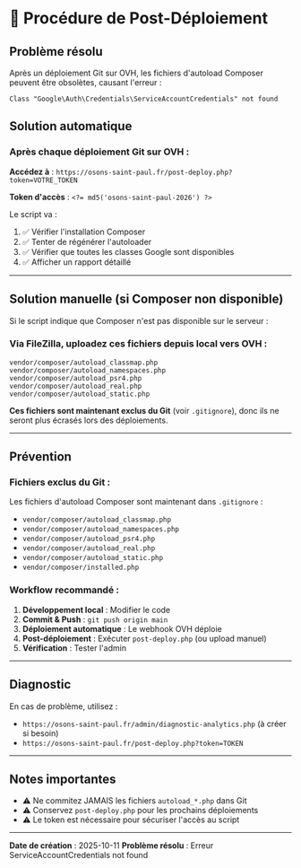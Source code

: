 # 🚀 Procédure de Post-Déploiement

## Problème résolu

Après un déploiement Git sur OVH, les fichiers d'autoload Composer peuvent être obsolètes, causant l'erreur :
```
Class "Google\Auth\Credentials\ServiceAccountCredentials" not found
```

## Solution automatique

### Après chaque déploiement Git sur OVH :

**Accédez à** : `https://osons-saint-paul.fr/post-deploy.php?token=VOTRE_TOKEN`

**Token d'accès** : `<?= md5('osons-saint-paul-2026') ?>`

Le script va :
1. ✅ Vérifier l'installation Composer
2. ✅ Tenter de régénérer l'autoloader
3. ✅ Vérifier que toutes les classes Google sont disponibles
4. ✅ Afficher un rapport détaillé

---

## Solution manuelle (si Composer non disponible)

Si le script indique que Composer n'est pas disponible sur le serveur :

### Via FileZilla, uploadez ces fichiers depuis local vers OVH :

```
vendor/composer/autoload_classmap.php
vendor/composer/autoload_namespaces.php
vendor/composer/autoload_psr4.php
vendor/composer/autoload_real.php
vendor/composer/autoload_static.php
```

**Ces fichiers sont maintenant exclus du Git** (voir `.gitignore`), donc ils ne seront plus écrasés lors des déploiements.

---

## Prévention

### Fichiers exclus du Git :

Les fichiers d'autoload Composer sont maintenant dans `.gitignore` :
- `vendor/composer/autoload_classmap.php`
- `vendor/composer/autoload_namespaces.php`
- `vendor/composer/autoload_psr4.php`
- `vendor/composer/autoload_real.php`
- `vendor/composer/autoload_static.php`
- `vendor/composer/installed.php`

### Workflow recommandé :

1. **Développement local** : Modifier le code
2. **Commit & Push** : `git push origin main`
3. **Déploiement automatique** : Le webhook OVH déploie
4. **Post-déploiement** : Exécuter `post-deploy.php` (ou upload manuel)
5. **Vérification** : Tester l'admin

---

## Diagnostic

En cas de problème, utilisez :
- `https://osons-saint-paul.fr/admin/diagnostic-analytics.php` (à créer si besoin)
- `https://osons-saint-paul.fr/post-deploy.php?token=TOKEN`

---

## Notes importantes

- ⚠️ Ne commitez JAMAIS les fichiers `autoload_*.php` dans Git
- ⚠️ Conservez `post-deploy.php` pour les prochains déploiements
- ⚠️ Le token est nécessaire pour sécuriser l'accès au script

---

**Date de création** : 2025-10-11
**Problème résolu** : Erreur ServiceAccountCredentials not found

